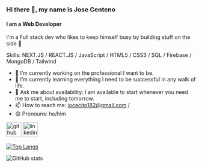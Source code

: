 ### Hi there 👋, my name is Jose Centeno
#### I am a Web Developer

I'm a Full stack dev who likes to keep himself busy by building stuff on the side 🌻

Skills: NEXT.JS / REACT.JS / JavaScript / HTML5 / CSS3 / SQL / Firebase / MongoDB / Tailwind 

- 🔭 I’m currently working on the professional I want to be. 
- 🌱 I’m currently learning everything I need to be successful in any walk of life. 
- 💬 Ask me about availability: I am available to start whenever you need me to start, including tomorrow. 
- 📫 How to reach me: jocecito182@gmail.com / 
- 😄 Pronouns: he/him 


[<img src='https://cdn.jsdelivr.net/npm/simple-icons@3.0.1/icons/github.svg' alt='github' height='40'>](https://github.com/josecentenodev)  [<img src='https://cdn.jsdelivr.net/npm/simple-icons@3.0.1/icons/linkedin.svg' alt='linkedin' height='40'>](https://www.linkedin.com/in/josecentenodev/)   

[![Top Langs](https://github-readme-stats.vercel.app/api/top-langs/?username=josecentenodev)](https://github.com/anuraghazra/github-readme-stats)

![GitHub stats](https://github-readme-stats.vercel.app/api?username=josecentenodev&show_icons=true)  

